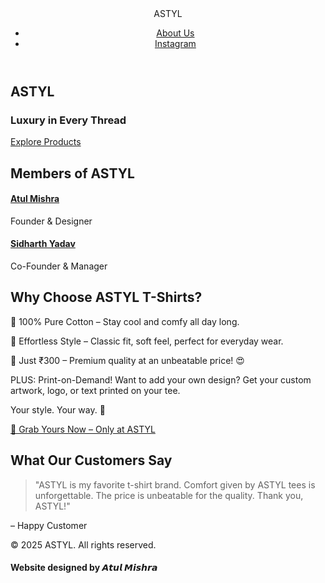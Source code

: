 <!DOCTYPE html>
<html lang="en">
<head>
  <meta charset="UTF-8" />
  <meta name="viewport" content="width=device-width, initial-scale=1.0"/>
  <title>ASTYL – Luxury in Every Thread</title>
  <link rel="stylesheet" href="style.css">
  <style>


  </style>
</head>
<body>

  <!-- Header / Navbar -->
  <header class="navbar">
    <div class="container">
      <div class="logo">ASTYL</div>
      <nav>
        <ul class="nav-links">
          <li><a href="about.html">About Us</a></li>
          <li><a href="https://www.instagram.com/astyl.2">Instagram</a></li>
        </ul>
      </nav>
    </div>
  </header>

  <!-- Hero Section -->
  <section class="hero">
    <div class="hero-content">
      <h1>ASTYL</h1>
      <h3>Luxury in Every Thread</h3>
      <a href="https://www.instagram.com/astyl.2" class="btn">Explore Products</a>
    </div>
  </section>

  <!-- Members Section -->
  <section class="experiences">
    <div class="container">
      <h2>Members of ASTYL</h2>
      <div class="experience-grid">
        <div class="experience-card">
          <a href="https://www.instagram.com/the.atul.mishra"><h4>Atul Mishra</h4></a>
          <p>Founder & Designer</p>
        </div>
        <div class="experience-card">
          <a href="https://www.instagram.com/honeybaba8055"><h4>Sidharth Yadav</h4></a>
          <p>Co-Founder & Manager</p>
        </div>
      </div>
    </div>
  </section>

  <!-- About Section -->
  <section class="about">
    <div class="container">
      <h2>Why Choose ASTYL T-Shirts?</h2>
      <p>🌿 100% Pure Cotton – Stay cool and comfy all day long.</p>
      <p>🧥 Effortless Style – Classic fit, soft feel, perfect for everyday wear.</p>
      <p>💸 Just ₹300 – Premium quality at an unbeatable price! 😍</p>
      <p>PLUS: Print-on-Demand! Want to add your own design? Get your custom artwork, logo, or text printed on your tee.</p>
      <p>Your style. Your way. 💯</p>
      <a href="https://www.instagram.com/astyl.2" class="btn">🛒 Grab Yours Now – Only at ASTYL</a>
    </div>
  </section>

  <!-- Testimonials -->
  <section class="testimonials">
    <div class="container">
      <h2>What Our Customers Say</h2>
      <blockquote>
        "ASTYL is my favorite t-shirt brand. Comfort given by ASTYL tees is unforgettable. The price is unbeatable for the quality. Thank you, ASTYL!"
      </blockquote>
      <p>– Happy Customer</p>
    </div>
  </section>

  <!-- Footer -->
  <footer>
    <div class="container">
      <p>&copy; 2025 ASTYL. All rights reserved.</p>
      <h4>Website designed by 𝘼𝙩𝙪𝙡 𝙈𝙞𝙨𝙝𝙧𝙖</h4>
    </div>
  </footer>

</body>
</html>
